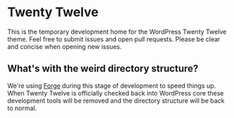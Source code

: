 # Twenty Twelve

This is the temporary development home for the WordPress Twenty Twelve theme. Feel free to submit issues and open pull requests. Please be clear and concise when opening new issues.

## What's with the weird directory structure?

We're using [Forge](https://github.com/thethemefoundry/forge) during this stage of development to speed things up. When Twenty Twelve is officially checked back into WordPress core these development tools will be removed and the directory structure will be back to normal.